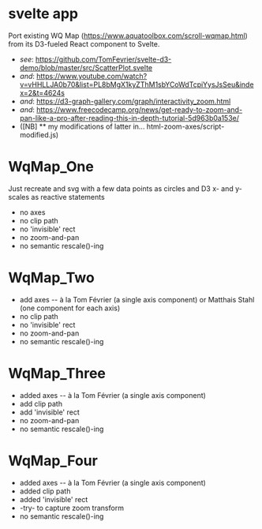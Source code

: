 # svelte app

Port existing WQ Map (https://www.aquatoolbox.com/scroll-wqmap.html) from its D3-fueled React component to Svelte.

- _see_: https://github.com/TomFevrier/svelte-d3-demo/blob/master/src/ScatterPlot.svelte
- _and_: https://www.youtube.com/watch?v=vHHLLJA0b70&list=PL8bMgX1kyZThM1sbYCoWdTcpiYysJsSeu&index=2&t=4624s
- _and_: https://d3-graph-gallery.com/graph/interactivity_zoom.html
- _and_: https://www.freecodecamp.org/news/get-ready-to-zoom-and-pan-like-a-pro-after-reading-this-in-depth-tutorial-5d963b0a153e/
- ([NB] \*\* my modifications of latter in... html-zoom-axes/script-modified.js)

# WqMap_One

Just recreate and svg with a few data points as circles and D3 x- and y-scales as reactive statements

- no axes
- no clip path
- no 'invisible' rect
- no zoom-and-pan
- no semantic rescale()-ing

# WqMap_Two

- add axes -- à la Tom Février (a single axis component) or Matthais Stahl (one component for each axis)
- no clip path
- no 'invisible' rect
- no zoom-and-pan
- no semantic rescale()-ing

# WqMap_Three

- added axes -- à la Tom Février (a single axis component)
- add clip path
- add 'invisible' rect
- no zoom-and-pan
- no semantic rescale()-ing

# WqMap_Four

- added axes -- à la Tom Février (a single axis component)
- added clip path
- added 'invisible' rect
- -try- to capture zoom transform
- no semantic rescale()-ing
